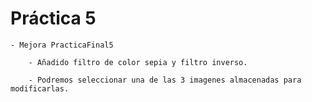 # Práctica 5

    - Mejora PracticaFinal5

        - Añadido filtro de color sepia y filtro inverso.

        - Podremos seleccionar una de las 3 imagenes almacenadas para modificarlas.
